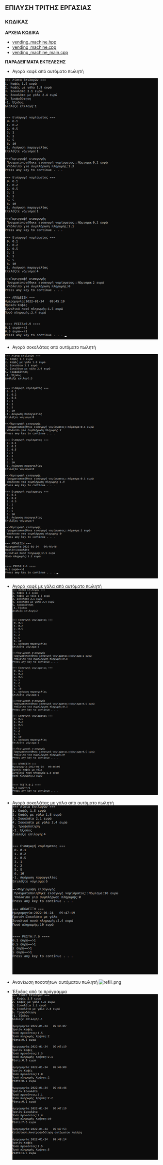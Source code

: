 <style>
    .ricons
    {
        width:80%;
        height:40%;
    }
    .ico
    {
        width:90px;
        height:50px;
    }
</style>


## ΕΠΙΛΥΣΗ ΤΡΙΤΗΣ ΕΡΓΑΣΙΑΣ

### ΚΩΔΙΚΑΣ

**ΑΡΧΕΙΑ ΚΩΔΙΚΑ**

* [vending_machine.hpp](https://github.com/vasnastos/OOP/blob/main/Assignment_3/Solution/vending_machine.hpp)
* [vending_machine.cpp](https://github.com/vasnastos/OOP/blob/main/Assignment_3/Solution/vending_machine.cpp)
* [vending_machine_main.cpp](https://github.com/vasnastos/OOP/blob/main/Assignment_3/Solution/vending_machine_main.cpp)


**ΠΑΡΑΔΕΙΓΜΑΤΑ ΕΚΤΕΛΕΣΗΣ**

* Αγορά καφέ από αυτόματο πωλητή

![coffee.png](Read_Me(resources)/Vending_Machine/coffee_example.png)


* Αγορά σοκολάτας από αυτόματο πωλητή

![chocolate.png](Read_Me(resources)/Vending_Machine/chocolate_example.png)

* Αγορά καφέ με γάλα από αυτόματο πωλητή
![coffee_milk.png](Read_Me(resources)/Vending_Machine/coffee_with_milk_example.png)


* Αγορά σοκολάτας με γάλα από αυτόματο πωλητή
![chocolate_milk.png](Read_Me(resources)/Vending_Machine/chocolate_with_milk_example.png)

* Ανανέωση ποσοτήτων αυτόματου πωλητή
![refill.png]()


* Έξοδος από το πρόγραμμα
![exit.png](Read_Me(resources)/Vending_Machine/exit_example.png)